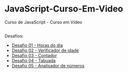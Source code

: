 # JavaScript-Curso-Em-Video
 Curso de JavaScript - Curso em Vídeo
##
Desafios:
<ul>
    <li><a href="https://mateusskv9.github.io/JavaScript-Curso-Em-Video/aula-12-ex/ex014-desafio01/" target="_blank">Desafio 01 - Horas do dia</a></li>
    <li><a href="https://mateusskv9.github.io/JavaScript-Curso-Em-Video/aula-12-ex/ex015-desafio02/" target="_blank">Desafio 02 - Verificador de idade</a></li>
    <li><a href="https://mateusskv9.github.io/JavaScript-Curso-Em-Video/aula-14-ex/ex016/modelo" target="_blank">Desafio 03 - Contador</a></li>
    <li><a href="https://mateusskv9.github.io/JavaScript-Curso-Em-Video/aula-14-ex/ex017/modelo">Desafio 04 - Tabuada</a></li>
    <li><a href="https://mateusskv9.github.io/JavaScript-Curso-Em-Video/aula-16-ex/desafio/modelo">Desafio 05 - Analisador de números</a></li>
</ul>


